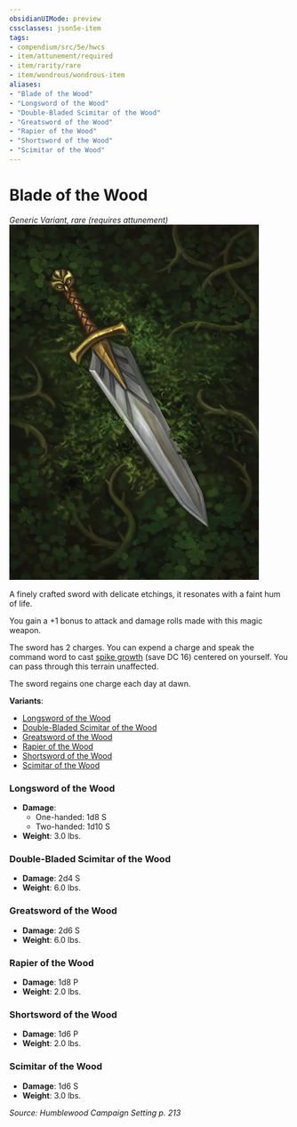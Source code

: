 ```yaml
---
obsidianUIMode: preview
cssclasses: json5e-item
tags:
- compendium/src/5e/hwcs
- item/attunement/required
- item/rarity/rare
- item/wondrous/wondrous-item
aliases: 
- "Blade of the Wood"
- "Longsword of the Wood"
- "Double-Bladed Scimitar of the Wood"
- "Greatsword of the Wood"
- "Rapier of the Wood"
- "Shortsword of the Wood"
- "Scimitar of the Wood"
---
```

# Blade of the Wood
*Generic Variant, rare (requires attunement)*  
![](https://raw.githubusercontent.com/5etools-mirror-2/5etools-img/main/items/HWCS/Blade-of-the-Wood.webp#right)  


A finely crafted sword with delicate etchings, it resonates with a faint hum of life.

You gain a +1 bonus to attack and damage rolls made with this magic weapon.

The sword has 2 charges. You can expend a charge and speak the command word to cast [spike growth](/3-Mechanics/CLI/spells/spike-growth.md) (save DC 16) centered on yourself. You can pass through this terrain unaffected.

The sword regains one charge each day at dawn.

**Variants**:
- [Longsword of the Wood](#Longsword%20of%20the%20Wood)
- [Double-Bladed Scimitar of the Wood](#Double-Bladed%20Scimitar%20of%20the%20Wood)
- [Greatsword of the Wood](#Greatsword%20of%20the%20Wood)
- [Rapier of the Wood](#Rapier%20of%20the%20Wood)
- [Shortsword of the Wood](#Shortsword%20of%20the%20Wood)
- [Scimitar of the Wood](#Scimitar%20of%20the%20Wood)

### Longsword of the Wood

- **Damage**:
  - One-handed: 1d8 S
  - Two-handed: 1d10 S
- **Weight**: 3.0 lbs.

### Double-Bladed Scimitar of the Wood

- **Damage**: 2d4 S
- **Weight**: 6.0 lbs.

### Greatsword of the Wood

- **Damage**: 2d6 S
- **Weight**: 6.0 lbs.

### Rapier of the Wood

- **Damage**: 1d8 P
- **Weight**: 2.0 lbs.

### Shortsword of the Wood

- **Damage**: 1d6 P
- **Weight**: 2.0 lbs.

### Scimitar of the Wood

- **Damage**: 1d6 S
- **Weight**: 3.0 lbs.


*Source: Humblewood Campaign Setting p. 213*